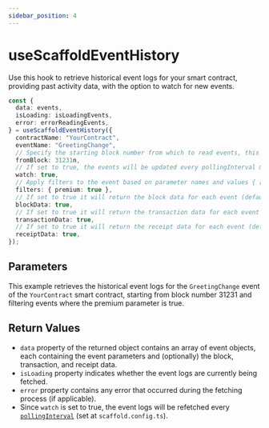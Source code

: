 ```yaml
---
sidebar_position: 4
---
```


# useScaffoldEventHistory

Use this hook to retrieve historical event logs for your smart contract, providing past activity data, with the option to watch for new events.

```ts
const {
  data: events,
  isLoading: isLoadingEvents,
  error: errorReadingEvents,
} = useScaffoldEventHistory({
  contractName: "YourContract",
  eventName: "GreetingChange",
  // Specify the starting block number from which to read events, this is a bigint.
  fromBlock: 31231n,
  // If set to true, the events will be updated every pollingInterval milliseconds set at scaffoldConfig (default: false)
  watch: true,
  // Apply filters to the event based on parameter names and values { [parameterName]: value },
  filters: { premium: true },
  // If set to true it will return the block data for each event (default: false)
  blockData: true,
  // If set to true it will return the transaction data for each event (default: false),
  transactionData: true,
  // If set to true it will return the receipt data for each event (default: false),
  receiptData: true,
});
```

## Parameters

This example retrieves the historical event logs for the `GreetingChange` event of the `YourContract` smart contract, starting from block number 31231 and filtering events where the premium parameter is true.

## Return Values

- `data` property of the returned object contains an array of event objects, each containing the event parameters and (optionally) the block, transaction, and receipt data.
- `isLoading` property indicates whether the event logs are currently being fetched.
- `error` property contains any error that occurred during the fetching process (if applicable).
- Since `watch` is set to true, the event logs will be refetched every [`pollingInterval`](/deploying/deploy-nextjs-app#--pollinginterval) (set at `scaffold.config.ts`).
